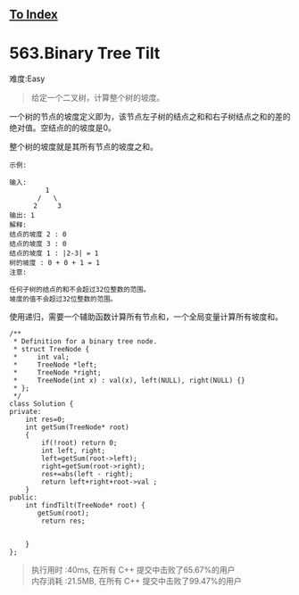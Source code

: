 [To Index](/index.md)
---
# 563.Binary Tree Tilt
难度:Easy
> 给定一个二叉树，计算整个树的坡度。

一个树的节点的坡度定义即为，该节点左子树的结点之和和右子树结点之和的差的绝对值。空结点的的坡度是0。

整个树的坡度就是其所有节点的坡度之和。

```
示例:

输入: 
         1
       /   \
      2     3
输出: 1
解释: 
结点的坡度 2 : 0
结点的坡度 3 : 0
结点的坡度 1 : |2-3| = 1
树的坡度 : 0 + 0 + 1 = 1
注意:

任何子树的结点的和不会超过32位整数的范围。
坡度的值不会超过32位整数的范围。
```

使用递归，需要一个辅助函数计算所有节点和，一个全局变量计算所有坡度和。  

```
/**
 * Definition for a binary tree node.
 * struct TreeNode {
 *     int val;
 *     TreeNode *left;
 *     TreeNode *right;
 *     TreeNode(int x) : val(x), left(NULL), right(NULL) {}
 * };
 */
class Solution {
private:
    int res=0;
    int getSum(TreeNode* root)
    {
        if(!root) return 0;
        int left, right;
        left=getSum(root->left);
        right=getSum(root->right);
        res+=abs(left - right);
        return left+right+root->val ;
    }
public:
    int findTilt(TreeNode* root) {
       getSum(root);
        return res;
        
        
    }
};
```
> 执行用时 :40ms, 在所有 C++ 提交中击败了65.67%的用户   
内存消耗 :21.5MB, 在所有 C++ 提交中击败了99.47%的用户
